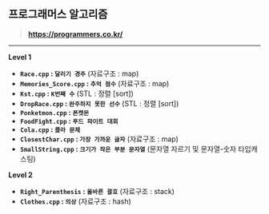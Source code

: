 ## 프로그래머스 알고리즘

> **https://programmers.co.kr/**
---

__Level 1__
* **`Race.cpp` : `달리기 경주`** (자료구조 : map)
* **`Memories_Score.cpp` : `추억 점수`** (자료구조 : map)
* **`Kst.cpp` : `K번째 수`** (STL : 정렬 [sort])
* **`DropRace.cpp` : `완주하지 못한 선수`** (STL : 정렬 [sort])
* **`Ponketmon.cpp` : `폰켓몬`**
* **`FoodFight.cpp` : `푸드 파이트 대회`**
* **`Cola.cpp` : `콜라 문제`**
* **`ClosestChar.cpp` : `가장 가까운 글자`** (자료구조 : map)
* **`SmallString.cpp` : `크기가 작은 부분 문자열`** (문자열 자르기 및 문자열-숫자 타입캐스팅)


__Level 2__
* **`Right_Parenthesis` : `올바른 괄호`** (자료구조 : stack)
* **`Clothes.cpp` : `의상`** (자료구조 : hash)